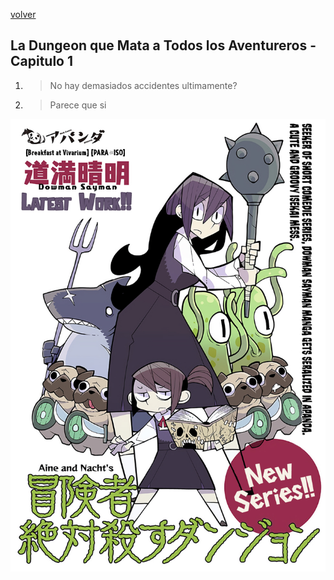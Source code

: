 [volver](./README.md)
## La Dungeon que Mata a Todos los Aventureros - Capitulo 1
1. > No hay demasiados accidentes ultimamente?
2. > Parece que si

<img src="./assets/1.jpeg" alt="Aplicaciones" width="600"/>
